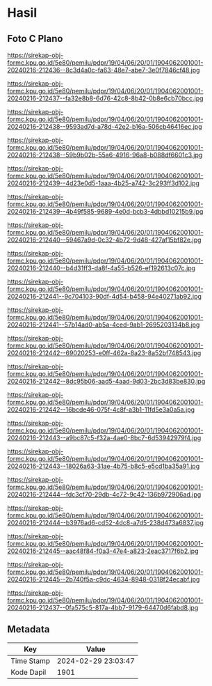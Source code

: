 # Hasil

## Foto C Plano

https://sirekap-obj-formc.kpu.go.id/5e80/pemilu/pdpr/19/04/06/20/01/1904062001001-20240216-212436--8c3d4a0c-fa63-48e7-abe7-3e0f7846cf48.jpg

https://sirekap-obj-formc.kpu.go.id/5e80/pemilu/pdpr/19/04/06/20/01/1904062001001-20240216-212437--fa32e8b8-6d76-42c8-8b42-0b8e6cb70bcc.jpg

https://sirekap-obj-formc.kpu.go.id/5e80/pemilu/pdpr/19/04/06/20/01/1904062001001-20240216-212438--9593ad7d-a78d-42e2-b16a-506cb46416ec.jpg

https://sirekap-obj-formc.kpu.go.id/5e80/pemilu/pdpr/19/04/06/20/01/1904062001001-20240216-212438--59b9b02b-55a6-4916-96a8-b088df6601c3.jpg

https://sirekap-obj-formc.kpu.go.id/5e80/pemilu/pdpr/19/04/06/20/01/1904062001001-20240216-212439--4d23e0d5-1aaa-4b25-a742-3c293ff3d102.jpg

https://sirekap-obj-formc.kpu.go.id/5e80/pemilu/pdpr/19/04/06/20/01/1904062001001-20240216-212439--4b49f585-9689-4e0d-bcb3-4dbbd10215b9.jpg

https://sirekap-obj-formc.kpu.go.id/5e80/pemilu/pdpr/19/04/06/20/01/1904062001001-20240216-212440--59467a9d-0c32-4b72-9d48-427af15bf82e.jpg

https://sirekap-obj-formc.kpu.go.id/5e80/pemilu/pdpr/19/04/06/20/01/1904062001001-20240216-212440--b4d31ff3-da8f-4a55-b526-ef192613c07c.jpg

https://sirekap-obj-formc.kpu.go.id/5e80/pemilu/pdpr/19/04/06/20/01/1904062001001-20240216-212441--9c704103-90df-4d54-b458-94e40271ab92.jpg

https://sirekap-obj-formc.kpu.go.id/5e80/pemilu/pdpr/19/04/06/20/01/1904062001001-20240216-212441--57b14ad0-ab5a-4ced-9ab1-2695203134b8.jpg

https://sirekap-obj-formc.kpu.go.id/5e80/pemilu/pdpr/19/04/06/20/01/1904062001001-20240216-212442--69020253-e0ff-462a-8a23-8a52bf748543.jpg

https://sirekap-obj-formc.kpu.go.id/5e80/pemilu/pdpr/19/04/06/20/01/1904062001001-20240216-212442--8dc95b06-aad5-4aad-9d03-2bc3d83be830.jpg

https://sirekap-obj-formc.kpu.go.id/5e80/pemilu/pdpr/19/04/06/20/01/1904062001001-20240216-212442--16bcde46-075f-4c8f-a3b1-11fd5e3a0a5a.jpg

https://sirekap-obj-formc.kpu.go.id/5e80/pemilu/pdpr/19/04/06/20/01/1904062001001-20240216-212443--a9bc87c5-f32a-4ae0-8bc7-6d53942979f4.jpg

https://sirekap-obj-formc.kpu.go.id/5e80/pemilu/pdpr/19/04/06/20/01/1904062001001-20240216-212443--18026a63-31ae-4b75-b8c5-e5cd1ba35a91.jpg

https://sirekap-obj-formc.kpu.go.id/5e80/pemilu/pdpr/19/04/06/20/01/1904062001001-20240216-212444--fdc3cf70-29db-4c72-9c42-136b972906ad.jpg

https://sirekap-obj-formc.kpu.go.id/5e80/pemilu/pdpr/19/04/06/20/01/1904062001001-20240216-212444--b3976ad6-cd52-4dc8-a7d5-238d473a6837.jpg

https://sirekap-obj-formc.kpu.go.id/5e80/pemilu/pdpr/19/04/06/20/01/1904062001001-20240216-212445--aac48f84-f0a3-47e4-a823-2eac3717f6b2.jpg

https://sirekap-obj-formc.kpu.go.id/5e80/pemilu/pdpr/19/04/06/20/01/1904062001001-20240216-212445--2b740f5a-c9dc-4634-8948-0318f24ecabf.jpg

https://sirekap-obj-formc.kpu.go.id/5e80/pemilu/pdpr/19/04/06/20/01/1904062001001-20240216-212437--0fa575c5-817a-4bb7-9179-64470d6fabd8.jpg


## Metadata

| Key        | Value               |
| ---------- | ------------------- |
| Time Stamp | 2024-02-29 23:03:47 |
| Kode Dapil | 1901                |



